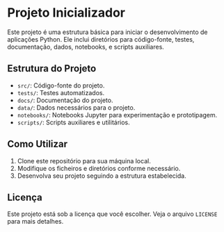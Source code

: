 # Projeto Inicializador

Este projeto é uma estrutura básica para iniciar o desenvolvimento de aplicações Python. Ele inclui diretórios para código-fonte, testes, documentação, dados, notebooks, e scripts auxiliares.

## Estrutura do Projeto

- `src/`: Código-fonte do projeto.
- `tests/`: Testes automatizados.
- `docs/`: Documentação do projeto.
- `data/`: Dados necessários para o projeto.
- `notebooks/`: Notebooks Jupyter para experimentação e prototipagem.
- `scripts/`: Scripts auxiliares e utilitários.

## Como Utilizar

1. Clone este repositório para sua máquina local.
2. Modifique os ficheiros e diretórios conforme necessário.
3. Desenvolva seu projeto seguindo a estrutura estabelecida.

## Licença

Este projeto está sob a licença que você escolher. Veja o arquivo `LICENSE` para mais detalhes.

